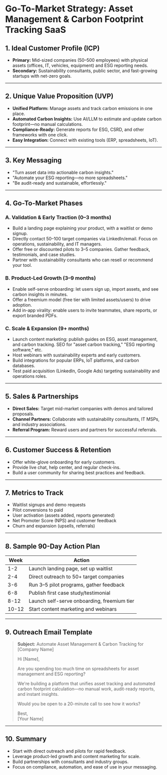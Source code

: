 # Go-To-Market Strategy: Asset Management & Carbon Footprint Tracking SaaS

## 1. Ideal Customer Profile (ICP)
- **Primary:** Mid-sized companies (50–500 employees) with physical assets (offices, IT, vehicles, equipment) and ESG reporting needs.
- **Secondary:** Sustainability consultants, public sector, and fast-growing startups with net-zero goals.

---

## 2. Unique Value Proposition (UVP)
- **Unified Platform:** Manage assets and track carbon emissions in one place.
- **Automated Carbon Insights:** Use AI/LLM to estimate and update carbon footprint—no manual calculations.
- **Compliance-Ready:** Generate reports for ESG, CSRD, and other frameworks with one click.
- **Easy Integration:** Connect with existing tools (ERP, spreadsheets, IoT).

---

## 3. Key Messaging
- "Turn asset data into actionable carbon insights."
- "Automate your ESG reporting—no more spreadsheets."
- "Be audit-ready and sustainable, effortlessly."

---

## 4. Go-To-Market Phases

### A. Validation & Early Traction (0–3 months)
- Build a landing page explaining your product, with a waitlist or demo signup.
- Directly contact 50–100 target companies via LinkedIn/email. Focus on operations, sustainability, and IT managers.
- Offer free or discounted pilots to 3–5 companies. Gather feedback, testimonials, and case studies.
- Partner with sustainability consultants who can resell or recommend your tool.

### B. Product-Led Growth (3–9 months)
- Enable self-serve onboarding: let users sign up, import assets, and see carbon insights in minutes.
- Offer a freemium model (free tier with limited assets/users) to drive adoption.
- Add in-app virality: enable users to invite teammates, share reports, or export branded PDFs.

### C. Scale & Expansion (9+ months)
- Launch content marketing: publish guides on ESG, asset management, and carbon tracking. SEO for "asset carbon tracking," "ESG reporting software," etc.
- Host webinars with sustainability experts and early customers.
- Build integrations for popular ERPs, IoT platforms, and carbon databases.
- Test paid acquisition (LinkedIn, Google Ads) targeting sustainability and operations roles.

---

## 5. Sales & Partnerships
- **Direct Sales:** Target mid-market companies with demos and tailored proposals.
- **Channel Partners:** Collaborate with sustainability consultants, IT MSPs, and industry associations.
- **Referral Program:** Reward users and partners for successful referrals.

---

## 6. Customer Success & Retention
- Offer white-glove onboarding for early customers.
- Provide live chat, help center, and regular check-ins.
- Build a user community for sharing best practices and feedback.

---

## 7. Metrics to Track
- Waitlist signups and demo requests
- Pilot conversions to paid
- User activation (assets added, reports generated)
- Net Promoter Score (NPS) and customer feedback
- Churn and expansion (upsells, referrals)

---

## 8. Sample 90-Day Action Plan

| Week | Action                                      |
|------|---------------------------------------------|
| 1-2  | Launch landing page, set up waitlist        |
| 2-4  | Direct outreach to 50+ target companies     |
| 3-6  | Run 3–5 pilot programs, gather feedback     |
| 6-8  | Publish first case study/testimonial        |
| 8-12 | Launch self-serve onboarding, freemium tier |
| 10-12| Start content marketing and webinars        |

---

## 9. Outreach Email Template

> **Subject:** Automate Asset Management & Carbon Tracking for [Company Name]
>
> Hi [Name],  
>  
> Are you spending too much time on spreadsheets for asset management and ESG reporting?  
>  
> We're building a platform that unifies asset tracking and automated carbon footprint calculation—no manual work, audit-ready reports, and instant insights.  
>  
> Would you be open to a 20-minute call to see how it works?  
>  
> Best,  
> [Your Name]

---

## 10. Summary
- Start with direct outreach and pilots for rapid feedback.
- Leverage product-led growth and content marketing for scale.
- Build partnerships with consultants and industry groups.
- Focus on compliance, automation, and ease of use in your messaging. 